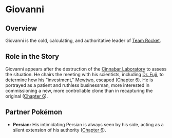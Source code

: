 # Giovanni

## Overview
Giovanni is the cold, calculating, and authoritative leader of [Team Rocket](./../factions/Team_Rocket.md).

## Role in the Story
Giovanni appears after the destruction of the [Cinnabar Laboratory](./../locations/Cinnabar_Island.md) to assess the situation. He chairs the meeting with his scientists, including [Dr. Fuji](./Dr_Fuji.md), to determine how his "investment," [Mewtwo](./../pokemon/Mewtwo.md), escaped ([Chapter 6](../../story/chapter6.md)). He is portrayed as a patient and ruthless businessman, more interested in commissioning a new, more controllable clone than in recapturing the original ([Chapter 6](../../story/chapter6.md)).

## Partner Pokémon
*   **Persian:** His intimidating Persian is always seen by his side, acting as a silent extension of his authority ([Chapter 6](../../story/chapter6.md)). 